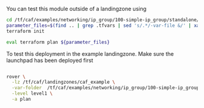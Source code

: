 You can test this module outside of a landingzone using

```bash
cd /tf/caf/examples/networking/ip_group/100-simple-ip_group/standalone/
parameter_files=$(find .. | grep .tfvars | sed 's/.*/-var-file &/' | xargs)
terraform init

eval terraform plan ${parameter_files}

```

To test this deployment in the example landingzone. Make sure the launchpad has been deployed first

```bash

rover \
  -lz /tf/caf/landingzones/caf_example \
  -var-folder  /tf/caf/examples/networking/ip_group/100-simple-ip_group/standalone/ \
  -level level1 \
  -a plan

```